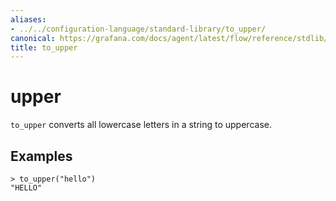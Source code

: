```yaml
---
aliases:
- ../../configuration-language/standard-library/to_upper/
canonical: https://grafana.com/docs/agent/latest/flow/reference/stdlib/to_upper/
title: to_upper
---
```


# upper

`to_upper` converts all lowercase letters in a string to uppercase.

## Examples

```river
> to_upper("hello")
"HELLO"
```
